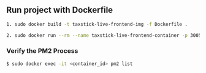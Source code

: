 ## Run project with Dockerfile

```bash
1. sudo docker build -t taxstick-live-frontend-img -f Dockerfile .
```

```bash
2. sudo docker run --rm --name taxstick-live-frontend-container -p 3005:3005 -d taxstick-live-frontend-img
```

### Verify the PM2 Process

```bash
$ sudo docker exec -it <container_id> pm2 list
```